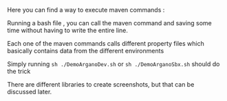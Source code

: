 Here you can find a way to execute maven commands : 

Running a bash file , you can call the maven command and saving some time without having
to write the entire line.

Each one of the maven commands calls different property files which basically contains data from 
the different environments

Simply running 
```sh ./DemoArganoDev.sh``` 
or 
```sh ./DemoArganoSbx.sh``` 
should do the trick



There are different libraries to create screenshots, but that can be discussed later.


